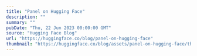 ```yaml
---
title: "Panel on Hugging Face"
description: ""
summary: ""
pubDate: "Thu, 22 Jun 2023 00:00:00 GMT"
source: "Hugging Face Blog"
url: "https://huggingface.co/blog/panel-on-hugging-face"
thumbnail: "https://huggingface.co/blog/assets/panel-on-hugging-face/thumbnail.png"
---
```


